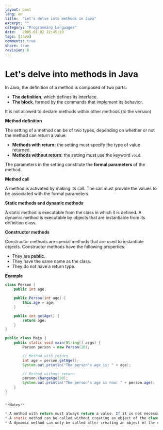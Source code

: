 ```yaml
---
layout: post
lang: en
title:  "Let's delve into methods in Java"
excerpt: ""
category: "Programming Languages"
date:   2005-01-02 22:45:33
tags: [Java]
comments: true
share: true
revision: 0
---
```


# Let's delve into methods in Java

In Java, the definition of a method is composed of two parts:

* **The definition**, which defines its interface.
* **The block**, formed by the commands that implement its behavior.

It is not allowed to declare methods within other methods (to the version)

**Method definition**

The setting of a method can be of two types, depending on whether or not the method can return a value:

* **Methods with return:** the setting must specify the type of value returned.
* **Methods without return:** the setting must use the keyword `void`.

The parameters in the setting constitute the **formal parameters** of the method.

**Method call**

A method is activated by making its call. The call must provide the values to be associated with the formal parameters.

**Static methods and dynamic methods**

A static method is executable from the class in which it is defined. A dynamic method is executable by objects that are instantiable from its definition class.

**Constructor methods**

Constructor methods are special methods that are used to instantiate objects. Constructor methods have the following properties:

* They are **public**.
* They have the same name as the class.
* They do not have a return type.

**Example**

```java
class Person {
    public int age;

    public Person(int age) {
        this.age = age;
    }

    public int getAge() {
        return age;
    }
}

public class Main {
    public static void main(String[] args) {
        Person person = new Person(20);

        // Method with return
        int age = person.getAge();
        System.out.println("The person's age is: " + age);

        // Method without return
        person.changeAge(30);
        System.out.println("The person's age is now: " + person.age);
    }
}


**Notes**

* A method with return must always return a value. If it is not necessary to return any value, you can use the keyword `void`.
* A static method can be called without creating an object of the class in which it is defined.
* A dynamic method can only be called after creating an object of the class in which it is defined.